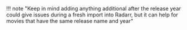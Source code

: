 <!-- markdownlint-disable MD041-->
!!! note "Keep in mind adding anything additional after the release year could give issues during a fresh import into Radarr, but it can help for movies that have the same release name and year"
<!-- markdownlint-enable MD041-->
